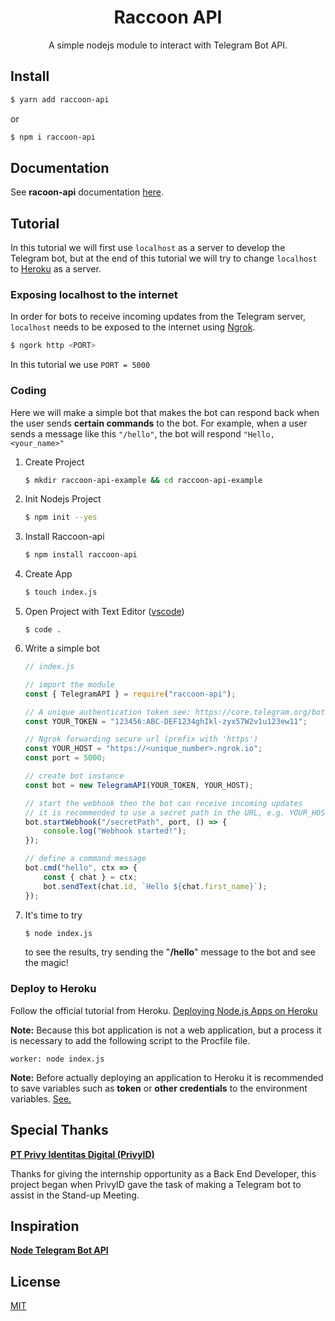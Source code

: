 <h1 align="center">Raccoon API</h1>

<div align="center">
    A simple nodejs module to interact with Telegram Bot API.
</div>

## Install

```bash
$ yarn add raccoon-api
```

or

```bash
$ npm i raccoon-api
```

## Documentation
See **racoon-api** documentation [here](https://josestg.github.io/raccoon-api/).



## Tutorial

In this tutorial we will first use `localhost` as a server to develop the Telegram bot, but at the end of this tutorial we will try to change `localhost` to [Heroku](https://dashboard.heroku.com/) as a server.

### Exposing localhost to the internet

In order for bots to receive incoming updates from the Telegram server, `localhost` needs to be exposed to the internet using [Ngrok](https://ngrok.com/).

```bash
$ ngork http <PORT>
```

In this tutorial we use `PORT = 5000`

### Coding

Here we will make a simple bot that makes the bot can respond back when the user sends **certain commands** to the bot. For example, when a user sends a message like this `"/hello"`, the bot will respond `"Hello, <your_name>"`

1. Create Project

    ```bash
    $ mkdir raccoon-api-example && cd raccoon-api-example
    ```

2. Init Nodejs Project

    ```bash
    $ npm init --yes
    ```

3. Install Raccoon-api

    ```bash
    $ npm install raccoon-api
    ```

4. Create App

    ```bash
    $ touch index.js
    ```

5. Open Project with Text Editor ([vscode](https://code.visualstudio.com/))

    ```
    $ code .
    ```

6. Write a simple bot

    ```js
    // index.js

    // import the module
    const { TelegramAPI } = require("raccoon-api");

    // A unique authentication token see: https://core.telegram.org/bots/api#making-requests
    const YOUR_TOKEN = "123456:ABC-DEF1234ghIkl-zyx57W2v1u123ew11";

    // Ngrok forwarding secure url (prefix with 'https')
    const YOUR_HOST = "https://<unique_number>.ngrok.io";
    const port = 5000;

    // create bot instance
    const bot = new TelegramAPI(YOUR_TOKEN, YOUR_HOST);

    // start the webhook then the bot can receive incoming updates
    // it is recommended to use a secret path in the URL, e.g. YOUR_HOST/<YOUR_TOKEN>. Because no one else knows your bot token.
    bot.startWebhook("/secretPath", port, () => {
        console.log("Webhook started!");
    });

    // define a command message
    bot.cmd("hello", ctx => {
        const { chat } = ctx;
        bot.sendText(chat.id, `Hello ${chat.first_name}`);
    });
    ```

7. It's time to try

    ```bash
    $ node index.js
    ```

    to see the results, try sending the "**/hello**" message to the bot and see the magic!

### Deploy to Heroku

Follow the official tutorial from Heroku. [Deploying Node.js Apps on Heroku](https://devcenter.heroku.com/articles/deploying-nodejs)

**Note:**
Because this bot application is not a web application, but a process it is necessary to add the following script to the Procfile file.

```Procfile
worker: node index.js
```

**Note:**
Before actually deploying an application to Heroku it is recommended to save variables such as **token** or **other credentials** to the environment variables. [See.](https://devcenter.heroku.com/articles/config-vars)

## Special Thanks

**[PT Privy Identitas Digital (PrivyID)](https://privy.id/)**

Thanks for giving the internship opportunity as a Back End Developer, this project began when PrivyID gave the task of making a Telegram bot to assist in the Stand-up Meeting.

## Inspiration

**[Node Telegram Bot API](https://github.com/yagop/node-telegram-bot-api)**

## License

[MIT](https://github.com/josestg/raccoon-api/blob/master/LICENSE)
